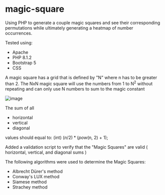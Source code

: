# magic-square
Using PHP to generate a couple magic squares and see their corresponding permutations while ultimately generating a heatmap of number occurrences. 

Tested using:
- Apache
- PHP 8.1.2
- Bootstrap 5
- CSS

A magic square has a grid that is defined by "N" where n has to be greater than 2. The NxN magic square will use the numbers from 1 to N<sup>2</sup> without repeating and can only use N numbers to sum to the magic constant

![image](https://github.com/ondapc/magic-square/assets/26459137/9e202c58-d92c-4d15-9d49-e5615e85d20e)

The sum of all 
- horizontal
- vertical
- diagonal

values should equal to: (int) ($n / 2) * (pow($n, 2) + 1);

Added a validation script to verify that the "Magic Squares" are valid ( horizontal, vertical, and diagonal sums )

The following algorithms were used to determine the Magic Squares:

- Albrecht Dürer's method
- Conway's LUX method
- Siamese method
- Strachey method 
